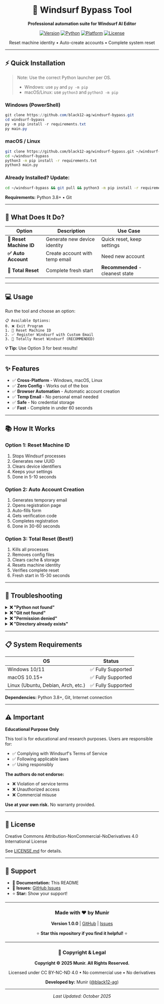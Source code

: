<div align="center">

# 🚀 Windsurf Bypass Tool

**Professional automation suite for Windsurf AI Editor**

[![Version](https://img.shields.io/badge/version-1.0.0-blue.svg)](https://github.com/black12-ag/windsurf-bypass)
[![Python](https://img.shields.io/badge/python-3.8+-green.svg)](https://www.python.org/)
[![Platform](https://img.shields.io/badge/platform-Windows%20%7C%20macOS%20%7C%20Linux-lightgrey.svg)](https://github.com/black12-ag/windsurf-bypass)
[![License](https://img.shields.io/badge/license-Educational-yellow.svg)](LICENSE.md)

Reset machine identity • Auto-create accounts • Complete system reset

</div>

---

## ⚡ Quick Installation

> Note: Use the correct Python launcher per OS.
> - Windows: use `py` and `py -m pip`
> - macOS/Linux: use `python3` and `python3 -m pip`

### **Windows (PowerShell)**

```powershell
git clone https://github.com/black12-ag/windsurf-bypass.git
cd windsurf-bypass
py -m pip install -r requirements.txt
py main.py
```

### **macOS / Linux**

```bash
git clone https://github.com/black12-ag/windsurf-bypass.git ~/windsurf-bypass
cd ~/windsurf-bypass
python3 -m pip install -r requirements.txt
python3 main.py
```

### **Already Installed? Update:**

```bash
cd ~/windsurf-bypass && git pull && python3 -m pip install -r requirements.txt --upgrade && python3 main.py
```

**Requirements:** Python 3.8+ • Git

---

## 🎯 What Does It Do?

| Option | Description | Use Case |
|--------|-------------|----------|
| **🔄 Reset Machine ID** | Generate new device identity | Quick reset, keep settings |
| **✅ Auto Account** | Create account with temp email | Need new account |
| **🔄 Total Reset** | Complete fresh start | **Recommended** - cleanest state |

---

## 💻 Usage

Run the tool and choose an option:

```
📋 Available Options:
0. ❌ Exit Program
1. 🔄 Reset Machine ID
2. ✅ Register Windsurf with Custom Email
3. 🔄 Totally Reset Windsurf (RECOMMENDED)
```

**💡 Tip:** Use Option 3 for best results!

---

## ✨ Features

- ✅ **Cross-Platform** - Windows, macOS, Linux
- ✅ **Zero Config** - Works out of the box
- ✅ **Browser Automation** - Automatic account creation
- ✅ **Temp Email** - No personal email needed
- ✅ **Safe** - No credential storage
- ✅ **Fast** - Complete in under 60 seconds

---

## 📚 How It Works

### Option 1: Reset Machine ID
1. Stops Windsurf processes
2. Generates new UUID
3. Clears device identifiers
4. Keeps your settings
5. Done in 5-10 seconds

### Option 2: Auto Account Creation
1. Generates temporary email
2. Opens registration page
3. Auto-fills form
4. Gets verification code
5. Completes registration
6. Done in 30-60 seconds

### Option 3: Total Reset (Best!)
1. Kills all processes
2. Removes config files
3. Clears cache & storage
4. Resets machine identity
5. Verifies complete reset
6. Fresh start in 15-30 seconds

---

## 🔧 Troubleshooting

<details>
<summary><b>❌ "Python not found"</b></summary>

Install Python 3.8+ from [python.org](https://www.python.org/downloads/)

</details>

<details>
<summary><b>❌ "Git not found"</b></summary>

- **Windows:** [git-scm.com](https://git-scm.com/download/win)
- **macOS:** `xcode-select --install`
- **Linux:** `sudo apt install git`

</details>

<details>
<summary><b>❌ "Permission denied"</b></summary>

- **Windows:** Run PowerShell as Administrator
- **macOS/Linux:** Use `sudo python3 main.py`

</details>

<details>
<summary><b>❌ "Directory already exists"</b></summary>

Use the update command instead:
```bash
cd ~/windsurf-bypass && git pull && pip3 install -r requirements.txt --upgrade && python3 main.py
```

</details>

---

## 📋 System Requirements

| OS | Status |
|---|---|
| Windows 10/11 | ✅ Fully Supported |
| macOS 10.15+ | ✅ Fully Supported |
| Linux (Ubuntu, Debian, Arch, etc.) | ✅ Fully Supported |

**Dependencies:** Python 3.8+, Git, Internet connection

---

## ⚠️ Important

**Educational Purpose Only**

This tool is for educational and research purposes. Users are responsible for:
- ✅ Complying with Windsurf's Terms of Service
- ✅ Following applicable laws
- ✅ Using responsibly

**The authors do not endorse:**
- ❌ Violation of service terms
- ❌ Unauthorized access
- ❌ Commercial misuse

**Use at your own risk.** No warranty provided.

---

## 📄 License

Creative Commons Attribution-NonCommercial-NoDerivatives 4.0 International License

See [LICENSE.md](LICENSE.md) for details.

---

## 🙏 Support

- 📖 **Documentation:** This README
- 🐛 **Issues:** [GitHub Issues](https://github.com/black12-ag/windsurf-bypass/issues)
- ⭐ **Star:** Show your support!

---

<div align="center">

### Made with ❤️ by Munir

**Version 1.0.0** | [GitHub](https://github.com/black12-ag/windsurf-bypass) | [Issues](https://github.com/black12-ag/windsurf-bypass/issues)

⭐ **Star this repository if you find it helpful!** ⭐

---

### 📜 Copyright & Legal

**Copyright © 2025 Munir. All Rights Reserved.**

Licensed under CC BY-NC-ND 4.0 • No commercial use • No derivatives

**Developed by:** Munir ([@black12-ag](https://github.com/black12-ag))

---

*Last Updated: October 2025*

</div>
